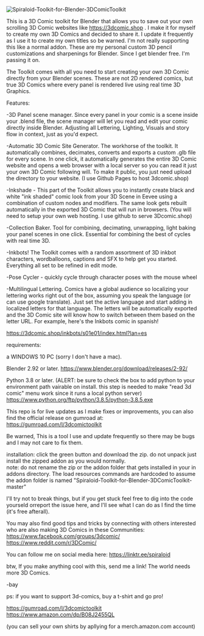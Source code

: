 ![Spiraloid-Toolkit-for-Blender-3DComicToolkit](https://github.com/spiraloid/Spiraloid-Toolkit-for-Blender-3DComicToolkit/blob/master/Resources/Reader/images/covers.jpg)

This is a 3D Comic toolkit for Blender that allows you to save out your own scrolling 3D Comic websites like https://3dcomic.shop .  I make it for myself to create my own 3D Comics and decided to share it.  I update it frequently as I use it to create my own titles so be warned.   I'm not really supporting this like a normal addon.  These are my personal custom 3D pencil customizations and sharpenings for Blender.  Since I get blender free.  I'm passing it on.   

The Toolkit comes with all you need to start creating your own 3D Comic directly from your Blender scenes.  These are not 2D rendered comics, but true 3D Comics where every panel is rendered live using real time 3D Graphics.  

Features:

-3D Panel scene manager.  Since every panel in your comic is a scene inside your .blend file, the scene manager will let you read and edit your comic directly inside Blender.   Adjusting all Lettering, Lighting, Visuals and story flow in context, just as you'd expect.

-Automatic 3D Comic Site Generator.   The workhorse of the toolkit.  It automatically combines, decimates, converts and exports a custom .glb file for every scene.  In one click, it automatically generates the entire 3D Comic website and opens a web browser with a local server so you can read it just your own 3D Comic following will.  To make it public, you just need upload the directory to your website.  (I use Github Pages to host 3dcomic.shop)

-Inkshade - This part of the Toolkit allows you to instantly create black and white "ink shaded" comic look from your 3D Scene in Eevee using a combination of custom nodes and modifiers.  The same look gets rebuilt automatically in the exported 3D Comic that will run in browsers.  (You will need to setup your own web hosting. I use github to serve 3Dcomic.shop)  

-Collection Baker.  Tool for combining, decimating, unwrapping, light baking your panel scenes in one click.  Essential for combining the best of cycles with real time 3D. 

-Inkbots! The Toolkit comes with a random assortment of 3D inkbot characters, wordballoons, captions and SFX to help get you started. Everything all set to be refined in edit mode.

-Pose Cycler - quickly cycle through character poses with the mouse wheel

-Multilingual Lettering.   Comics have a global audience so localizing your lettering works right out of the box, assuming you speak the language (or can use google translate).  Just set the active language and start adding in localized letters for that language.  The letters will be automatically exported and the 3D Comic site will know how to switch between them based on the letter URL.  For example, here's the Inkbots comic in spanish!

https://3dcomic.shop/inkbots/s01e01/index.html?lan=es

requirements:

a WINDOWS 10 PC (sorry I don't have a mac).

Blender 2.92 or later.
https://www.blender.org/download/releases/2-92/

Python 3.8 or later. 
(ALERT: be sure to check the box to add python to your environment path vairable on install.  this step is needed to make "read 3d comic" menu work since it runs a local python server)
https://www.python.org/ftp/python/3.8.5/python-3.8.5.exe

This repo is for live updates as I make fixes or improvements, you can also find the official release on gumroad at:
https://gumroad.com/l/3dcomictoolkit

Be warned, This is a tool I use and update frequently so there may be bugs and I may not care to fix them.   

installation:  click the green button and download the zip.   do not unpack just install the zipped addon as you would normally.   
note: do not rename the zip or the addon folder that gets installed in your in addons directory. The load resources commands are hardcoded to assume the addon folder is named "Spiraloid-Toolkit-for-Blender-3DComicToolkit-master"

I'll try not to break things, but if you get stuck feel free to dig into the code yourseld orreport the issue here, and I'll see what I can do as I find the time  (it's free afterall).  

You may also find good tips and tricks by connecting with others interested who are also making 3D Comics in these Communities:
https://www.facebook.com/groups/3dcomic/
https://www.reddit.com/r/3DComic/

You can follow me on social media here:
https://linktr.ee/spiraloid

btw, If you make anything cool with this, send me a link!
The world needs more 3D Comics.  

-bay

ps: if you want to support 3d-comics, buy a t-shirt and go pro!

https://gumroad.com/l/3dcomictoolkit
https://www.amazon.com/dp/B08J2455QL

(you can sell your own shirts by apllying for a merch.amazon.com account)

